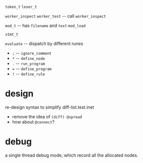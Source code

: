 `token_t`
`lexer_t`

`worker_inspect`
`worker_test` -- call `worker_inspect`

`mod_t` -- has `filename` and `text`
`mod_load`

`stmt_t`

`evaluate` -- dispatch by different runes

- `;` -- `ignore_comment`
- `*` -- `define_node`
- `.` -- `run_program`
- `=` -- `define_program`
- `!` -- `define_rule`

# design

re-design syntax to simplify diff-list.test.inet

- remove the idea of `(diff) @spread`
- how about `@connect`?

# debug

a single thread debug mode, which record all the allocated nodes.

